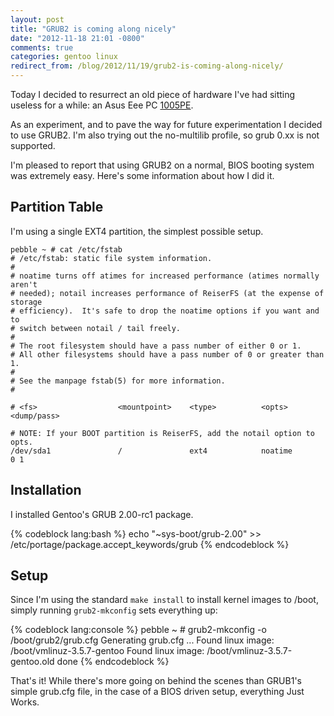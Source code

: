 ```yaml
---
layout: post
title: "GRUB2 is coming along nicely"
date: "2012-11-18 21:01 -0800"
comments: true
categories: gentoo linux
redirect_from: /blog/2012/11/19/grub2-is-coming-along-nicely/
---
```

Today I decided to resurrect an old piece of hardware I've had sitting useless for a while: an Asus Eee PC [1005PE]( http://ca.asus.com/en/Eee/Eee_PC/Eee_PC_1005PE_Seashell/#specifications).

As an experiment, and to pave the way for future experimentation I decided to use GRUB2.
I'm also trying out the no-multilib profile, so grub 0.xx is not supported.

I'm pleased to report that using GRUB2 on a normal, BIOS booting system was extremely easy.
Here's some information about how I did it.

## Partition Table

I'm using a single EXT4 partition, the simplest possible setup.

    pebble ~ # cat /etc/fstab
    # /etc/fstab: static file system information.
    #
    # noatime turns off atimes for increased performance (atimes normally aren't
    # needed); notail increases performance of ReiserFS (at the expense of storage
    # efficiency).  It's safe to drop the noatime options if you want and to
    # switch between notail / tail freely.
    #
    # The root filesystem should have a pass number of either 0 or 1.
    # All other filesystems should have a pass number of 0 or greater than 1.
    #
    # See the manpage fstab(5) for more information.
    #

    # <fs>                  <mountpoint>    <type>          <opts>          <dump/pass>

    # NOTE: If your BOOT partition is ReiserFS, add the notail option to opts.
    /dev/sda1               /               ext4            noatime         0 1

## Installation

I installed Gentoo's GRUB 2.00-rc1 package.

{% codeblock lang:bash %}
    echo "~sys-boot/grub-2.00" >> /etc/portage/package.accept_keywords/grub
{% endcodeblock %}

## Setup

Since I'm using the standard ```make install``` to install kernel images to /boot, simply running ```grub2-mkconfig``` sets everything up:

{% codeblock lang:console %}
pebble ~ # grub2-mkconfig -o /boot/grub2/grub.cfg
Generating grub.cfg ...
Found linux image: /boot/vmlinuz-3.5.7-gentoo
Found linux image: /boot/vmlinuz-3.5.7-gentoo.old
done
{% endcodeblock %}

That's it!
While there's more going on behind the scenes than GRUB1's simple grub.cfg file, in the case of a BIOS driven setup, everything Just Works.
